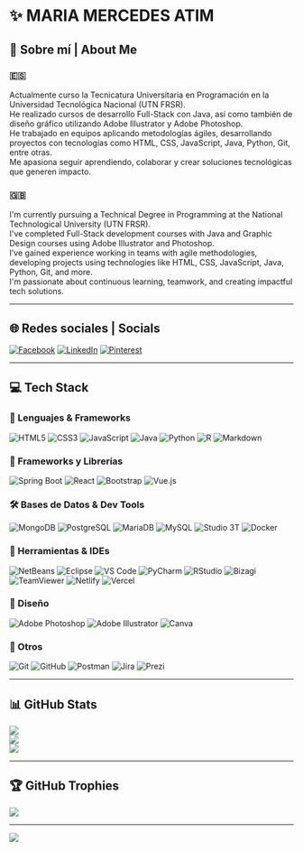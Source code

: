# ✨ MARIA MERCEDES ATIM

## 💫 Sobre mí | About Me

### 🇪🇸
Actualmente curso la Tecnicatura Universitaria en Programación en la Universidad Tecnológica Nacional (UTN FRSR).  
He realizado cursos de desarrollo Full-Stack con Java, así como también de diseño gráfico utilizando Adobe Illustrator y Adobe Photoshop.  
He trabajado en equipos aplicando metodologías ágiles, desarrollando proyectos con tecnologías como HTML, CSS, JavaScript, Java, Python, Git, entre otras.  
Me apasiona seguir aprendiendo, colaborar y crear soluciones tecnológicas que generen impacto.

### 🇬🇧
I'm currently pursuing a Technical Degree in Programming at the National Technological University (UTN FRSR).  
I've completed Full-Stack development courses with Java and Graphic Design courses using Adobe Illustrator and Photoshop.  
I’ve gained experience working in teams with agile methodologies, developing projects using technologies like HTML, CSS, JavaScript, Java, Python, Git, and more.  
I'm passionate about continuous learning, teamwork, and creating impactful tech solutions.

---

## 🌐 Redes sociales | Socials

[![Facebook](https://img.shields.io/badge/Facebook-%231877F2.svg?logo=Facebook&logoColor=white)](https://facebook.com/MariaMercedesGuerra)
[![LinkedIn](https://img.shields.io/badge/LinkedIn-%230077B5.svg?logo=linkedin&logoColor=white)](https://linkedin.com/in/maria-mercedes-atim)
[![Pinterest](https://img.shields.io/badge/Pinterest-%23E60023.svg?logo=Pinterest&logoColor=white)](https://pinterest.com/polonia_345)

---

## 💻 Tech Stack

### 🔧 Lenguajes & Frameworks

![HTML5](https://img.shields.io/badge/html5-%23E34F26.svg?style=for-the-badge&logo=html5&logoColor=white)
![CSS3](https://img.shields.io/badge/css3-%231572B6.svg?style=for-the-badge&logo=css3&logoColor=white)
![JavaScript](https://img.shields.io/badge/javascript-%23323330.svg?style=for-the-badge&logo=javascript&logoColor=%23F7DF1E)
![Java](https://img.shields.io/badge/java-%23ED8B00.svg?style=for-the-badge&logo=openjdk&logoColor=white)
![Python](https://img.shields.io/badge/python-3670A0?style=for-the-badge&logo=python&logoColor=ffdd54)
![R](https://img.shields.io/badge/R-276DC3?style=for-the-badge&logo=r&logoColor=white)
![Markdown](https://img.shields.io/badge/markdown-%23000000.svg?style=for-the-badge&logo=markdown&logoColor=white)

### 🚀 Frameworks y Librerías

![Spring Boot](https://img.shields.io/badge/springboot-%236DB33F.svg?style=for-the-badge&logo=springboot&logoColor=white)
![React](https://img.shields.io/badge/react-%2320232a.svg?style=for-the-badge&logo=react&logoColor=%2361DAFB)
![Bootstrap](https://img.shields.io/badge/bootstrap-%238511FA.svg?style=for-the-badge&logo=bootstrap&logoColor=white)
![Vue.js](https://img.shields.io/badge/vue.js-%2335495e.svg?style=for-the-badge&logo=vuedotjs&logoColor=%234FC08D)

### 🛠️ Bases de Datos & Dev Tools

![MongoDB](https://img.shields.io/badge/MongoDB-%234ea94b.svg?style=for-the-badge&logo=mongodb&logoColor=white)
![PostgreSQL](https://img.shields.io/badge/postgresql-%23316192.svg?style=for-the-badge&logo=postgresql&logoColor=white)
![MariaDB](https://img.shields.io/badge/MariaDB-003545?style=for-the-badge&logo=mariadb&logoColor=white)
![MySQL](https://img.shields.io/badge/mysql-4479A1.svg?style=for-the-badge&logo=mysql&logoColor=white)
![Studio 3T](https://img.shields.io/badge/Studio3T-%23300000.svg?style=for-the-badge&logo=MongoDB&logoColor=white)
![Docker](https://img.shields.io/badge/docker-%230db7ed.svg?style=for-the-badge&logo=docker&logoColor=white)

### 🧰 Herramientas & IDEs

![NetBeans](https://img.shields.io/badge/NetBeans-%23006291.svg?style=for-the-badge&logo=apachenetbeanside&logoColor=white)
![Eclipse](https://img.shields.io/badge/Eclipse-%232C2255.svg?style=for-the-badge&logo=eclipseide&logoColor=white)
![VS Code](https://img.shields.io/badge/VSCode-%23007ACC.svg?style=for-the-badge&logo=visual-studio-code&logoColor=white)
![PyCharm](https://img.shields.io/badge/pycharm-%23000000.svg?style=for-the-badge&logo=pycharm&logoColor=white)
![RStudio](https://img.shields.io/badge/RStudio-75AADB?style=for-the-badge&logo=RStudio&logoColor=white)
![Bizagi](https://img.shields.io/badge/Bizagi-%230073B3.svg?style=for-the-badge&logoColor=white)
![TeamViewer](https://img.shields.io/badge/TeamViewer-0E8EE9?style=for-the-badge&logo=TeamViewer&logoColor=white)
![Netlify](https://img.shields.io/badge/netlify-%23000000.svg?style=for-the-badge&logo=netlify&logoColor=white)
![Vercel](https://img.shields.io/badge/vercel-%23000000.svg?style=for-the-badge&logo=vercel&logoColor=white)

### 🎨 Diseño

![Adobe Photoshop](https://img.shields.io/badge/adobe%20photoshop-%2331A8FF.svg?style=for-the-badge&logo=adobe%20photoshop&logoColor=white)
![Adobe Illustrator](https://img.shields.io/badge/adobe%20illustrator-%23FF9A00.svg?style=for-the-badge&logo=adobe%20illustrator&logoColor=white)
![Canva](https://img.shields.io/badge/Canva-%2300C4CC.svg?style=for-the-badge&logo=Canva&logoColor=white)

### 🔧 Otros

![Git](https://img.shields.io/badge/git-%23F05033.svg?style=for-the-badge&logo=git&logoColor=white)
![GitHub](https://img.shields.io/badge/github-%23121011.svg?style=for-the-badge&logo=github&logoColor=white)
![Postman](https://img.shields.io/badge/Postman-FF6C37?style=for-the-badge&logo=postman&logoColor=white)
![Jira](https://img.shields.io/badge/jira-%230A0FFF.svg?style=for-the-badge&logo=jira&logoColor=white)
![Prezi](https://img.shields.io/badge/Prezi-%23000000.svg?style=for-the-badge&logo=Prezi&logoColor=white)

---

## 📊 GitHub Stats

![](https://github-readme-stats.vercel.app/api?username=MerAtim&theme=monokai&hide_border=false&include_all_commits=true&count_private=true)  
![](https://github-readme-streak-stats.herokuapp.com/?user=MerAtim&theme=monokai&hide_border=false)  
![](https://github-readme-stats.vercel.app/api/top-langs/?username=MerAtim&theme=monokai&hide_border=false&layout=compact)

---

## 🏆 GitHub Trophies

![](https://github-profile-trophy.vercel.app/?username=MerAtim&theme=radical&no-frame=false&no-bg=true&margin-w=4)

---

[![](https://visitcount.itsvg.in/api?id=MerAtim&icon=9&color=6)](https://visitcount.itsvg.in)

<!-- Created with ❤️ by GPRM (https://gprm.itsvg.in) -->
